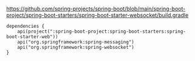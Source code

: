 
<https://github.com/spring-projects/spring-boot/blob/main/spring-boot-project/spring-boot-starters/spring-boot-starter-websocket/build.gradle>

```
dependencies {
	api(project(":spring-boot-project:spring-boot-starters:spring-boot-starter-web"))
	api("org.springframework:spring-messaging")
	api("org.springframework:spring-websocket")
}
```